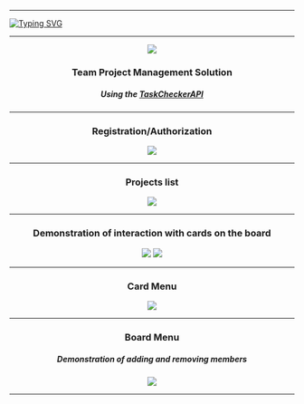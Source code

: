 


---
[![Typing SVG](https://readme-typing-svg.herokuapp.com?font=Inter&weight=700&size=50&pause=1000&color=505C69&background=FFFFFF&center=true&vCenter=true&width=1000&height=100&lines=Task+Checker)](https://git.io/typing-svg)



---
<p align="center">
    <img src="https://github.com/FacePunch1337/TaskChecker/blob/main/app/src/main/res/drawable/Logo.png"/>
</p>
 
### <p align="center">Team Project Management Solution </p>
##### <p align="center">Using the <a href="https://github.com/FacePunch1337/TaskCheckerAPI/tree/main" target="blank">TaskCheckerAPI</a></p>



---

### <p align="center">Registration/Authorization </p>

<p align="center">
    <img src="https://github.com/FacePunch1337/TaskChecker/blob/main/app/src/main/res/drawable/auth.png"/>
</p>



---

### <p align="center">Projects list</p>

<p align="center">
    <img src="https://github.com/FacePunch1337/TaskChecker/blob/main/app/src/main/res/drawable/boardList.png"/>
</p>



---

### <p align="center">Demonstration of interaction with cards on the board </p>

<p align="center">
    <img src="https://github.com/FacePunch1337/TaskChecker/blob/main/app/src/main/res/drawable/demo1.gif"/>
    <img src="https://github.com/FacePunch1337/TaskChecker/blob/main/app/src/main/res/drawable/demo2.gif"/>
</p>



---

### <p align="center">Card Menu </p>

<p align="center">
    <img src="https://github.com/FacePunch1337/TaskChecker/blob/main/app/src/main/res/drawable/cardMenu.png"/>
</p>



---

### <p align="center">Board Menu</p>
##### <p align="center">Demonstration of adding and removing members </p>

<p align="center">
    <img src="https://github.com/FacePunch1337/TaskChecker/blob/main/app/src/main/res/drawable/boardMenu.gif"/>
</p>


---


